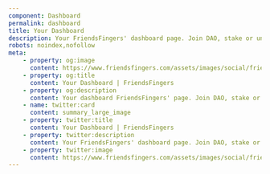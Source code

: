 ```yaml
---
component: Dashboard
permalink: dashboard
title: Your Dashboard
description: Your FriendsFingers' dashboard page. Join DAO, stake or unstake tokens.
robots: noindex,nofollow
meta: 
    - property: og:image
      content: https://www.friendsfingers.com/assets/images/social/friendsfingers_social_rect.png
    - property: og:title
      content: Your Dashboard | FriendsFingers
    - property: og:description
      content: Your dashboard FriendsFingers' page. Join DAO, stake or unstake tokens.
    - name: twitter:card
      content: summary_large_image
    - property: twitter:title
      content: Your Dashboard | FriendsFingers
    - property: twitter:description
      content: Your FriendsFingers' dashboard page. Join DAO, stake or unstake tokens.
    - property: twitter:image
      content: https://www.friendsfingers.com/assets/images/social/friendsfingers_social_rect.png
---
```

